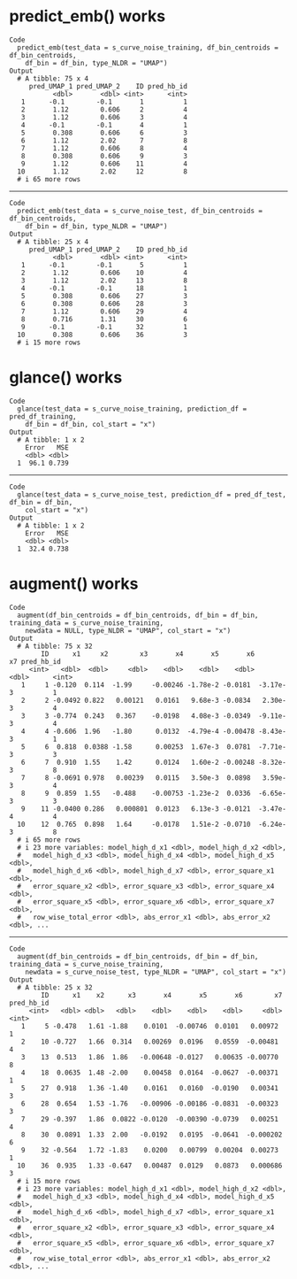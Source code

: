 # predict_emb() works

    Code
      predict_emb(test_data = s_curve_noise_training, df_bin_centroids = df_bin_centroids,
        df_bin = df_bin, type_NLDR = "UMAP")
    Output
      # A tibble: 75 x 4
         pred_UMAP_1 pred_UMAP_2    ID pred_hb_id
               <dbl>       <dbl> <int>      <int>
       1      -0.1        -0.1       1          1
       2       1.12        0.606     2          4
       3       1.12        0.606     3          4
       4      -0.1        -0.1       4          1
       5       0.308       0.606     6          3
       6       1.12        2.02      7          8
       7       1.12        0.606     8          4
       8       0.308       0.606     9          3
       9       1.12        0.606    11          4
      10       1.12        2.02     12          8
      # i 65 more rows

---

    Code
      predict_emb(test_data = s_curve_noise_test, df_bin_centroids = df_bin_centroids,
        df_bin = df_bin, type_NLDR = "UMAP")
    Output
      # A tibble: 25 x 4
         pred_UMAP_1 pred_UMAP_2    ID pred_hb_id
               <dbl>       <dbl> <int>      <int>
       1      -0.1        -0.1       5          1
       2       1.12        0.606    10          4
       3       1.12        2.02     13          8
       4      -0.1        -0.1      18          1
       5       0.308       0.606    27          3
       6       0.308       0.606    28          3
       7       1.12        0.606    29          4
       8       0.716       1.31     30          6
       9      -0.1        -0.1      32          1
      10       0.308       0.606    36          3
      # i 15 more rows

# glance() works

    Code
      glance(test_data = s_curve_noise_training, prediction_df = pred_df_training,
        df_bin = df_bin, col_start = "x")
    Output
      # A tibble: 1 x 2
        Error   MSE
        <dbl> <dbl>
      1  96.1 0.739

---

    Code
      glance(test_data = s_curve_noise_test, prediction_df = pred_df_test, df_bin = df_bin,
        col_start = "x")
    Output
      # A tibble: 1 x 2
        Error   MSE
        <dbl> <dbl>
      1  32.4 0.738

# augment() works

    Code
      augment(df_bin_centroids = df_bin_centroids, df_bin = df_bin, training_data = s_curve_noise_training,
        newdata = NULL, type_NLDR = "UMAP", col_start = "x")
    Output
      # A tibble: 75 x 32
            ID      x1     x2        x3       x4       x5       x6       x7 pred_hb_id
         <int>   <dbl>  <dbl>     <dbl>    <dbl>    <dbl>    <dbl>    <dbl>      <int>
       1     1 -0.120  0.114  -1.99     -0.00246 -1.78e-2 -0.0181  -3.17e-3          1
       2     2 -0.0492 0.822   0.00121   0.0161   9.68e-3 -0.0834   2.30e-3          4
       3     3 -0.774  0.243   0.367    -0.0198   4.08e-3 -0.0349  -9.11e-3          4
       4     4 -0.606  1.96   -1.80      0.0132  -4.79e-4 -0.00478 -8.43e-3          1
       5     6  0.818  0.0388 -1.58      0.00253  1.67e-3  0.0781  -7.71e-3          3
       6     7  0.910  1.55    1.42      0.0124   1.60e-2 -0.00248 -8.32e-3          8
       7     8 -0.0691 0.978   0.00239   0.0115   3.50e-3  0.0898   3.59e-3          4
       8     9  0.859  1.55   -0.488    -0.00753 -1.23e-2  0.0336  -6.65e-3          3
       9    11 -0.0400 0.286   0.000801  0.0123   6.13e-3 -0.0121  -3.47e-4          4
      10    12  0.765  0.898   1.64     -0.0178   1.51e-2 -0.0710  -6.24e-3          8
      # i 65 more rows
      # i 23 more variables: model_high_d_x1 <dbl>, model_high_d_x2 <dbl>,
      #   model_high_d_x3 <dbl>, model_high_d_x4 <dbl>, model_high_d_x5 <dbl>,
      #   model_high_d_x6 <dbl>, model_high_d_x7 <dbl>, error_square_x1 <dbl>,
      #   error_square_x2 <dbl>, error_square_x3 <dbl>, error_square_x4 <dbl>,
      #   error_square_x5 <dbl>, error_square_x6 <dbl>, error_square_x7 <dbl>,
      #   row_wise_total_error <dbl>, abs_error_x1 <dbl>, abs_error_x2 <dbl>, ...

---

    Code
      augment(df_bin_centroids = df_bin_centroids, df_bin = df_bin, training_data = s_curve_noise_training,
        newdata = s_curve_noise_test, type_NLDR = "UMAP", col_start = "x")
    Output
      # A tibble: 25 x 32
            ID      x1    x2      x3       x4       x5       x6        x7 pred_hb_id
         <int>   <dbl> <dbl>   <dbl>    <dbl>    <dbl>    <dbl>     <dbl>      <int>
       1     5 -0.478   1.61 -1.88    0.0101  -0.00746  0.0101   0.00972           1
       2    10 -0.727   1.66  0.314   0.00269  0.0196   0.0559  -0.00481           4
       3    13  0.513   1.86  1.86   -0.00648 -0.0127   0.00635 -0.00770           8
       4    18  0.0635  1.48 -2.00    0.00458  0.0164  -0.0627  -0.00371           1
       5    27  0.918   1.36 -1.40    0.0161   0.0160  -0.0190   0.00341           3
       6    28  0.654   1.53 -1.76   -0.00906 -0.00186 -0.0831  -0.00323           3
       7    29 -0.397   1.86  0.0822 -0.0120  -0.00390 -0.0739   0.00251           4
       8    30  0.0891  1.33  2.00   -0.0192   0.0195  -0.0641  -0.000202          6
       9    32 -0.564   1.72 -1.83    0.0200   0.00799  0.00204  0.00273           1
      10    36  0.935   1.33 -0.647   0.00487  0.0129   0.0873   0.000686          3
      # i 15 more rows
      # i 23 more variables: model_high_d_x1 <dbl>, model_high_d_x2 <dbl>,
      #   model_high_d_x3 <dbl>, model_high_d_x4 <dbl>, model_high_d_x5 <dbl>,
      #   model_high_d_x6 <dbl>, model_high_d_x7 <dbl>, error_square_x1 <dbl>,
      #   error_square_x2 <dbl>, error_square_x3 <dbl>, error_square_x4 <dbl>,
      #   error_square_x5 <dbl>, error_square_x6 <dbl>, error_square_x7 <dbl>,
      #   row_wise_total_error <dbl>, abs_error_x1 <dbl>, abs_error_x2 <dbl>, ...

